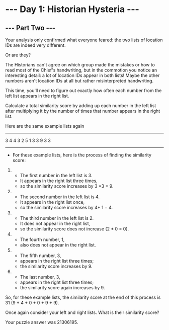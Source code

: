 
# --- Day 1: Historian Hysteria ---

## --- Part Two ---

Your analysis only confirmed what everyone feared:
the two lists of location IDs are indeed very different.

Or are they?

The Historians can't agree on which group made the mistakes
or how to read most of the Chief's handwriting,
but in the commotion you notice an interesting detail:
a lot of location IDs appear in both lists!
Maybe the other numbers aren't location IDs at all but rather misinterpreted handwriting.

This time, you'll need to figure out exactly
how often each number from the left list appears in the right list.

Calculate a total similarity score
by adding up each number in the left list
after multiplying it by the number of times that number appears in the right list.

Here are the same example lists again
_____________________________________
3   4
4   3
2   5
1   3
3   9
3   3
_____________________________________

- For these example lists, here is the process of finding the similarity score:

1.
    - The first number in the left list is 3.
    - It appears in the right list three times,
    - so the similarity score increases by 3 *3 = 9.
2.
    - The second number in the left list is 4.
    - It appears in the right list once,
    - so the similarity score increases by 4* 1 = 4.
3.
    - The third number in the left list is 2.
    - It does not appear in the right list,
    - so the similarity score does not increase (2 * 0 = 0).
4.
    - The fourth number, 1,
    - also does not appear in the right list.
5.
    - The fifth number, 3,
    - appears in the right list three times;
    - the similarity score increases by 9.
6.
    - The last number, 3,
    - appears in the right list three times;
    - the similarity score again increases by 9.

So, for these example lists,
the similarity score at the end of this process is 31 (9 + 4 + 0 + 0 + 9 + 9).

Once again consider your left and right lists.
What is their similarity score?

Your puzzle answer was 21306195.
